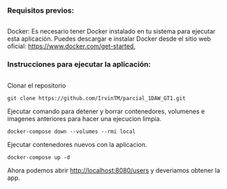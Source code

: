 ### Requisitos previos:
##

Docker: Es necesario tener Docker instalado en tu sistema para ejecutar esta aplicación. Puedes descargar e instalar Docker desde el sitio web oficial: <https://www.docker.com/get-started.>

### Instrucciones para ejecutar la aplicación:
##


 Clonar el repositorio

```
git clone https://github.com/IrvinTM/parcial_1DAW_GT1.git
```

Ejecutar comando para detener y borrar contenedores, volumenes e imagenes anteriores para hacer una ejecucion limpia.

```
docker-compose down --volumes --rmi local
```

Ejecutar contenedores nuevos con la aplicacion.

```
docker-compose up -d
```

Ahora podemos abrir  <http://localhost:8080/users> y deveriamos obtener la app.

